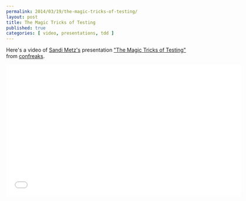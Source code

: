 ```yaml
---
permalink: 2014/03/19/the-magic-tricks-of-testing/
layout: post
title: The Magic Tricks of Testing
published: true
categories: [ video, presentations, tdd ]
---
```


Here's a video of [Sandi Metz's](http://twitter.com/sandimetz/) presentation
["The Magic Tricks of Testing"](http://www.confreaks.com/videos/2452-railsconf2013-the-magic-tricks-of-testing) 
from [confreaks](http://www.confreaks.com/).

<iframe width="640" height="360" src="//www.youtube.com/embed/URSWYvyc42M?feature=player_embedded" frameborder="0" allowfullscreen></iframe>

